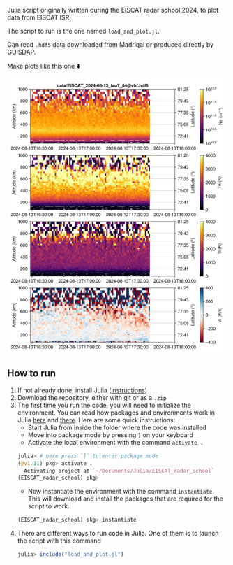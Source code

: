 Julia script originally written during the EISCAT radar school 2024, to plot data from EISCAT ISR. 

The script to run is the one named `load_and_plot.jl`.

Can read `.hdf5` data downloaded from Madrigal or produced directly by GUISDAP.

Make plots like this one ⬇️

<img src="figures/vhf_54.png" width="600" />

## How to run
1. If not already done, install Julia ([instructions](https://julialang.org/downloads/))
2. Download the repository, either with git or as a `.zip`
3. The first time you run the code, you will need to initialize the environment.
   You can read how packages and environments work in Julia [here](https://pkgdocs.julialang.org/v1/getting-started/) and [there](https://modernjuliaworkflows.org/writing/#repl).
   Here are some quick instructions:
   - Start Julia from inside the folder where the code was installed
   - Move into package mode by pressing  `]`  on your keyboard
   - Activate the local environment with the command `activate .`
   ```julia
   julia> # here press `]` to enter package mode
   (@v1.11) pkg> activate .
     Activating project at `~/Documents/Julia/EISCAT_radar_school`
   (EISCAT_radar_school) pkg> 
   ```
   - Now instantiate the environment with the command `instantiate`. This will download and install the packages that are required for the script to work.
   ```julia
   (EISCAT_radar_school) pkg> instantiate
   ```
5. There are different ways to run code in Julia. One of them is to launch the script with this command
   ```julia
   julia> include("load_and_plot.jl")
   ```
